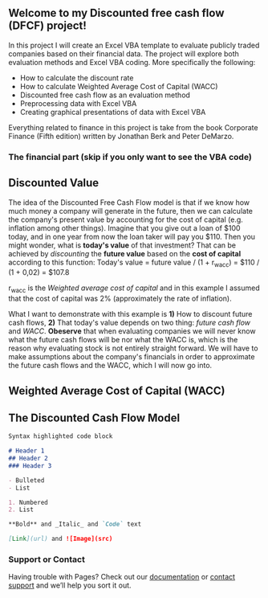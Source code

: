 ## Welcome to my Discounted free cash flow (DFCF) project!
In this project I will create an Excel VBA template to evaluate publicly traded companies based on their financial data.
The project will explore both evaluation methods and Excel VBA coding. More specifically the following:
  - How to calculate the discount rate
  - How to calculate Weighted Average Cost of Capital (WACC)
  - Discounted free cash flow as an evaluation method
  - Preprocessing data with Excel VBA
  - Creating graphical presentations of data with Excel VBA

Everything related to finance in this project is take from the book Corporate Finance (Fifth edition) written by Jonathan Berk and Peter DeMarzo.


### The financial part (skip if you only want to see the VBA code)
## Discounted Value
The idea of the Discounted Free Cash Flow model is that if we know how much money a company will generate in the future, then we can calculate the company's present value by accounting for the cost of capital (e.g. inflation among other things). Imagine that you give out a loan of $100 today, and in one year from now the loan taker will pay you $110. Then you might wonder, what is **today's value** of that investment? That can be achieved by _discounting_ the **future value** based on the **cost of capital** according to this function:
Today's value = future value / (1 + r<sub>wacc</sub>) = $110 / (1 + 0,02) = $107.8

r<sub>wacc</sub> is the _Weighted average cost of capital_ and in this example I assumed that the cost of capital was 2% (approximately the rate of inflation). 

What I want to demonstrate with this example is **1)** How to discount future cash flows, **2)** That today's value depends on two thing: _future cash flow_ and _WACC_. **Obeserve** that when evaluating companies we will never know what the future cash flows will be nor what the WACC is, which is the reason why evaluating stock is not entirely straight forward. We will have to make assumptions about the company's financials in order to approximate the future cash flows and the WACC, which I will now go into.

## Weighted Average Cost of Capital (WACC)

## The Discounted Cash Flow Model

```markdown
Syntax highlighted code block

# Header 1
## Header 2
### Header 3

- Bulleted
- List

1. Numbered
2. List

**Bold** and _Italic_ and `Code` text

[Link](url) and ![Image](src)
```

### Support or Contact

Having trouble with Pages? Check out our [documentation](https://docs.github.com/categories/github-pages-basics/) or [contact support](https://support.github.com/contact) and we’ll help you sort it out.
